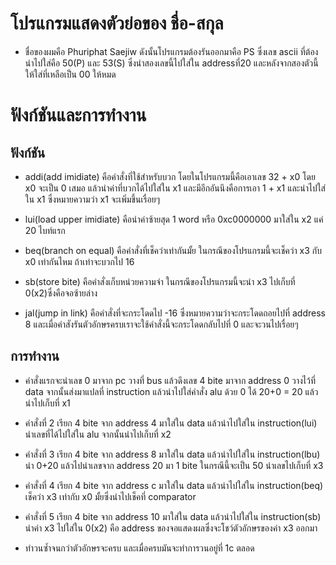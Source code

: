 # โปรแกรมแสดงตัวย่อของ ชื่อ-สกุล
- ชื่อของผมคือ Phuriphat Saejiw ดังนั้นโปรแกรมต้องรันออกมาคือ PS ซึ่งเลข ascii ที่ต้องนำไปใส่คือ 50(P) และ 53(S) ซึ่งนำสองเลขนี้ไปใส่ใน addressที่20 และหลังจากสองตัวนี้ให้ใส่ที่เหลือเป็น 00 ให้หมด

# ฟังก์ชันและการทำงาน

## ฟังก์ชัน

- addi(add imidiate) คือคำสั่งที่ใช้สำหรับบวก โดยในโปรแกรมนี้คือเอาเลข 32 + x0 โดย x0 จะเป็น 0 เสมอ แล้วนำค่าที่บวกได้ไปใส่ใน x1 และมีอีกอันนึงคือการเอา 1 + x1 และนำไปใส่ใน x1 ซึ่งหมายความว่า x1 จะเพิ่มขึ้นเรื่อยๆ

- lui(load upper imidiate) คือนำค่าซ้ายสุด 1 word หรือ 0xc0000000 มาใส่ใน x2 แค่ 20 ไบท์แรก

- beq(branch on equal) คือคำสั่งที่เช็คว่าเท่ากันมั้ย ในกรณีของโปรแกรมนี้จะเช็คว่า x3 กับ x0 เท่ากันไหม ถ้าเท่าจะบวกไป 16

- sb(store bite) คือคำสั่งเก็บหน่วยความจำ ในกรณีของโปรแกรมนี้จะนำ x3 ไปเก็บที่ 0(x2)ซึ่งคือจอซ้ายล่าง

- jal(jump in link) คือคำสั่งที่จะกระโดดไป -16 ซึ่งหมายความว่าจะกระโดดถอยไปที่ address 8 และเมื่อคำสังรันตัวอักษรครบเราจะใช้คำสั่งนี้จะกระโดดกลับไปที่ 0 และจะวนไปเรื่อยๆ

## การทำงาน

- คำสั่งแรกจะนำเลข 0 มาจาก pc วางที่ bus แล้วดึงเลข 4 bite มาจาก address 0 วางไว้ที่ data จากนั้นส่งมาแปลที่ instruction แล้วนำไปใส่คำสั่ง alu ด้วย 0 ได้ 20+0 = 20 แล้วนำไปเก็บที่ x1

- คำสั่งที่ 2 เรียก 4 bite จาก address 4 มาใส่ใน data แล้วนำไปใส่ใน instruction(lui) นำเลขที่ได้ไปใส่ใน alu จากนั้นนำไปเก็บที่ x2

- คำสั่งที่ 3 เรียก 4 bite จาก address 8 มาใส่ใน data แล้วนำไปใส่ใน instruction(lbu) นำ 0+20 แล้วไปนำเลขจาก address 20 มา 1 bite ในกรณีนี้จะเป็น 50 นำเลขไปเก็บที่ x3

- คำสั่งที่ 4 เรียก 4 bite จาก address c มาใส่ใน data แล้วนำไปใส่ใน instruction(beq) เช็คว่า x3 เท่ากับ x0 มั้ยซึ่งนำไปเช็คที่ comparator

- คำสั่งที่ 5 เรียก 4 bite จาก address 10 มาใส่ใน data แล้วนำไปใส่ใน instruction(sb) นำค่า x3 ไปใส่ใน 0(x2) คือ address ของจอแสดงผลซึ่งจะโชว์ตัวอักษรของค่า x3 ออกมา

- ทำวนซ้ำจนกว่าตัวอักษรจะครบ และเมื่อครบมันจะทำการวนอยู่ที่ 1c ตลอด
